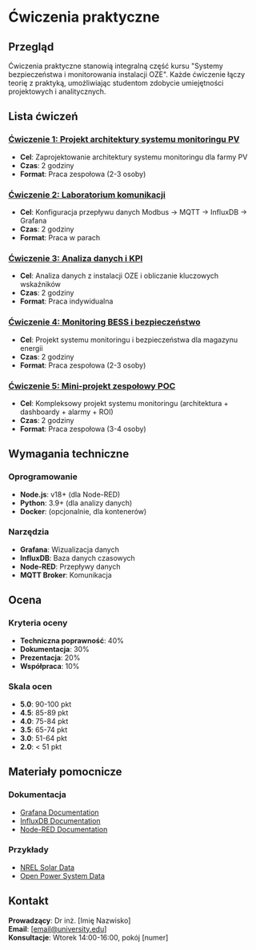 # Ćwiczenia praktyczne

## Przegląd

Ćwiczenia praktyczne stanowią integralną część kursu "Systemy bezpieczeństwa i monitorowania instalacji OZE". Każde ćwiczenie łączy teorię z praktyką, umożliwiając studentom zdobycie umiejętności projektowych i analitycznych.

## Lista ćwiczeń

### [Ćwiczenie 1: Projekt architektury systemu monitoringu PV](./cwiczenie-01-projekt-architektury-pv/)
- **Cel**: Zaprojektowanie architektury systemu monitoringu dla farmy PV
- **Czas**: 2 godziny
- **Format**: Praca zespołowa (2-3 osoby)

### [Ćwiczenie 2: Laboratorium komunikacji](./cwiczenie-02-lab-komunikacji/)
- **Cel**: Konfiguracja przepływu danych Modbus → MQTT → InfluxDB → Grafana
- **Czas**: 2 godziny
- **Format**: Praca w parach

### [Ćwiczenie 3: Analiza danych i KPI](./cwiczenie-03-analiza-danych/)
- **Cel**: Analiza danych z instalacji OZE i obliczanie kluczowych wskaźników
- **Czas**: 2 godziny
- **Format**: Praca indywidualna

### [Ćwiczenie 4: Monitoring BESS i bezpieczeństwo](./cwiczenie-04-bess-monitoring-bezpieczenstwo/)
- **Cel**: Projekt systemu monitoringu i bezpieczeństwa dla magazynu energii
- **Czas**: 2 godziny
- **Format**: Praca zespołowa (2-3 osoby)

### [Ćwiczenie 5: Mini-projekt zespołowy POC](./cwiczenie-05-mini-projekt-poc/)
- **Cel**: Kompleksowy projekt systemu monitoringu (architektura + dashboardy + alarmy + ROI)
- **Czas**: 2 godziny
- **Format**: Praca zespołowa (3-4 osoby)

## Wymagania techniczne

### Oprogramowanie
- **Node.js**: v18+ (dla Node-RED)
- **Python**: 3.9+ (dla analizy danych)
- **Docker**: (opcjonalnie, dla kontenerów)

### Narzędzia
- **Grafana**: Wizualizacja danych
- **InfluxDB**: Baza danych czasowych
- **Node-RED**: Przepływy danych
- **MQTT Broker**: Komunikacja

## Ocena

### Kryteria oceny
- **Techniczna poprawność**: 40%
- **Dokumentacja**: 30%
- **Prezentacja**: 20%
- **Współpraca**: 10%

### Skala ocen
- **5.0**: 90-100 pkt
- **4.5**: 85-89 pkt
- **4.0**: 75-84 pkt
- **3.5**: 65-74 pkt
- **3.0**: 51-64 pkt
- **2.0**: < 51 pkt

## Materiały pomocnicze

### Dokumentacja
- [Grafana Documentation](https://grafana.com/docs/)
- [InfluxDB Documentation](https://docs.influxdata.com/)
- [Node-RED Documentation](https://nodered.org/docs/)

### Przykłady
- [NREL Solar Data](https://www.nrel.gov/grid/solar-power-data.html)
- [Open Power System Data](https://open-power-system-data.org/)

## Kontakt

**Prowadzący**: Dr inż. [Imię Nazwisko]  
**Email**: [email@university.edu]  
**Konsultacje**: Wtorek 14:00-16:00, pokój [numer]